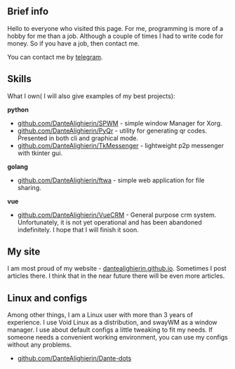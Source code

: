 ## Brief info
Hello to everyone who visited this page.
For me, programming is more of a hobby for me than a job. Although a couple of times I had to write code for money. So if you have a job, then contact me.

You can contact me by [telegram](https://t.me/dailymotions).


## Skills
What I own( I will also give examples of my best projects):

<strong>python</strong> 

- [github.com/DanteAlighierin/SPWM](https://github.com/DanteAlighierin/SPWM) - simple window Manager for Xorg.
- [github.com/DanteAlighierin/PyQr](https://github.com/DanteAlighierin/PyQr) - utility for generating qr codes. Presented in both cli and graphical mode.
- [github.com/DanteAlighierin/TkMessenger](https://github.com/DanteAlighierin/TkMessenger) - lightweight p2p messenger with tkinter gui.

<strong>golang</strong> 
- [github.com/DanteAlighierin/ftwa](https://github.com/DanteAlighierin/ftwa) - simple web application for file sharing.

<strong>vue </strong>
- [github.com/DanteAlighierin/VueCRM](https://github.com/DanteAlighierin/VueCRM) - General purpose crm system. Unfortunately, it is not yet operational and has been abandoned indefinitely. I hope that I will finish it soon.

## My site
I am most proud of my website - [dantealighierin.github.io](https://dantealighierin.github.io).
Sometimes I post articles there. I think that in the near future there will be even more articles.

## Linux and configs
Among other things, I am a Linux user with more than 3 years of experience.
I use Void Linux as a distribution, and swayWM as a window manager. I use about default configs a little tweaking to fit my needs. If someone needs a convenient working environment, you can use my configs without any problems.

- [github.com/DanteAlighierin/Dante-dots](https://github.com/DanteAlighierin/Dante-dots)

